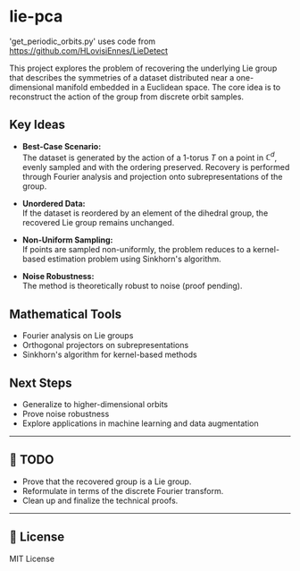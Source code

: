 # lie-pca

'get_periodic_orbits.py' uses code from <https://github.com/HLovisiEnnes/LieDetect>

This project explores the problem of recovering the underlying Lie group that describes the symmetries of a dataset distributed near a one-dimensional manifold embedded in a Euclidean space. The core idea is to reconstruct the action of the group from discrete orbit samples.

## Key Ideas
- **Best-Case Scenario:**  
  The dataset is generated by the action of a 1-torus $T$ on a point in $\mathbb{C}^d$, evenly sampled and with the ordering preserved. Recovery is performed through Fourier analysis and projection onto subrepresentations of the group.

- **Unordered Data:**  
  If the dataset is reordered by an element of the dihedral group, the recovered Lie group remains unchanged.

- **Non-Uniform Sampling:**  
  If points are sampled non-uniformly, the problem reduces to a kernel-based estimation problem using Sinkhorn's algorithm.

- **Noise Robustness:**  
  The method is theoretically robust to noise (proof pending).

## Mathematical Tools
- Fourier analysis on Lie groups
- Orthogonal projectors on subrepresentations
- Sinkhorn's algorithm for kernel-based methods

## Next Steps
- Generalize to higher-dimensional orbits
- Prove noise robustness
- Explore applications in machine learning and data augmentation

---

## 🚀 TODO
- Prove that the recovered group is a Lie group.
- Reformulate in terms of the discrete Fourier transform.
- Clean up and finalize the technical proofs.

---

## 📜 License
MIT License
